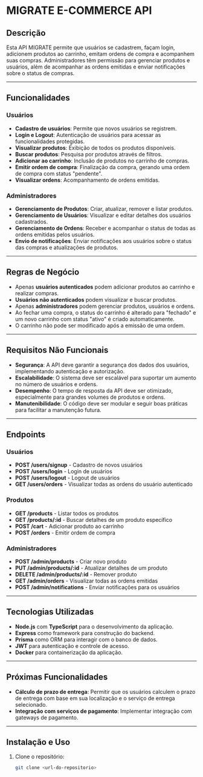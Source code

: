 # MIGRATE E-COMMERCE API

## Descrição

Esta API MIGRATE permite que usuários se cadastrem, façam login, adicionem produtos ao carrinho, emitam ordens de compra e acompanhem suas compras. Administradores têm permissão para gerenciar produtos e usuários, além de acompanhar as ordens emitidas e enviar notificações sobre o status de compras.

---

## Funcionalidades

### Usuários

- **Cadastro de usuários**: Permite que novos usuários se registrem.
- **Login e Logout**: Autenticação de usuários para acessar as funcionalidades protegidas.
- **Visualizar produtos**: Exibição de todos os produtos disponíveis.
- **Buscar produtos**: Pesquisa por produtos através de filtros.
- **Adicionar ao carrinho**: Inclusão de produtos no carrinho de compras.
- **Emitir ordem de compra**: Finalização da compra, gerando uma ordem de compra com status "pendente".
- **Visualizar ordens**: Acompanhamento de ordens emitidas.

### Administradores

- **Gerenciamento de Produtos**: Criar, atualizar, remover e listar produtos.
- **Gerenciamento de Usuários**: Visualizar e editar detalhes dos usuários cadastrados.
- **Gerenciamento de Ordens**: Receber e acompanhar o status de todas as ordens emitidas pelos usuários.
- **Envio de notificações**: Enviar notificações aos usuários sobre o status das compras e atualizações de produtos.

---

## Regras de Negócio

- Apenas **usuários autenticados** podem adicionar produtos ao carrinho e realizar compras.
- **Usuários não autenticados** podem visualizar e buscar produtos.
- Apenas **administradores** podem gerenciar produtos, usuários e ordens.
- Ao fechar uma compra, o status do carrinho é alterado para "fechado" e um novo carrinho com status "ativo" é criado automaticamente.
- O carrinho não pode ser modificado após a emissão de uma ordem.

---

## Requisitos Não Funcionais

- **Segurança**: A API deve garantir a segurança dos dados dos usuários, implementando autenticação e autorização.
- **Escalabilidade**: O sistema deve ser escalável para suportar um aumento no número de usuários e ordens.
- **Desempenho**: O tempo de resposta da API deve ser otimizado, especialmente para grandes volumes de produtos e ordens.
- **Manutenibilidade**: O código deve ser modular e seguir boas práticas para facilitar a manutenção futura.

---

## Endpoints

### Usuários

- **POST /users/signup** - Cadastro de novos usuários
- **POST /users/login** - Login de usuários
- **POST /users/logout** - Logout de usuários
- **GET /users/orders** - Visualizar todas as ordens do usuário autenticado

### Produtos

- **GET /products** - Listar todos os produtos
- **GET /products/:id** - Buscar detalhes de um produto específico
- **POST /cart** - Adicionar produto ao carrinho
- **POST /orders** - Emitir ordem de compra

### Administradores

- **POST /admin/products** - Criar novo produto
- **PUT /admin/products/:id** - Atualizar detalhes de um produto
- **DELETE /admin/products/:id** - Remover produto
- **GET /admin/orders** - Visualizar todas as ordens emitidas
- **POST /admin/notifications** - Enviar notificações para os usuários

---

## Tecnologias Utilizadas

- **Node.js** com **TypeScript** para o desenvolvimento da aplicação.
- **Express** como framework para construção do backend.
- **Prisma** como ORM para interagir com o banco de dados.
- **JWT** para autenticação e controle de acesso.
- **Docker** para containerização da aplicação.


---

## Próximas Funcionalidades

- **Cálculo de prazo de entrega**: Permitir que os usuários calculem o prazo de entrega com base em sua localização e o serviço de entrega selecionado.
- **Integração com serviços de pagamento**: Implementar integração com gateways de pagamento.

---

## Instalação e Uso

1. Clone o repositório:
   ```bash
   git clone <url-do-repositorio>
